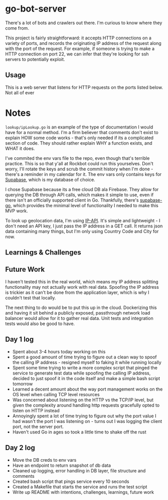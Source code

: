 # go-bot-server

There's a lot of bots and crawlers out there. I'm curious to know where they come from.

This project is fairly straightforward: it accepts HTTP connections on a variety of ports, and records the originating IP address of the request along with the port of the request. For example, if someone is trying to make a HTTP connection on port 22, we can infer that they're looking for ssh servers to potentially exploit.

## Usage

This is a web server that listens for HTTP requests on the ports listed below. Not all of ever

# Notes

`lookup/ipLookup.go` is an example of the type of documentation I would have for a normal method. I'm a firm believer that comments don't exist to explain HOW some code works - that's only needed if its a complicated section of code. They should rather explain WHY a function exists, and WHAT it does.

I've commited the env vars file to the repo, even though that's terrible practice. This is so that y'all at Rockbot could run this yourselves. Don't worry, I'll rotate the keys and scrub the commit history when I'm done - there's a reminder in my calendar for it. The env vars only contains keys for [Supabase](https://supabase.com/), which is my database of choice.

I chose Supabase because its a free cloud DB ala Firebase. They allow for querying the DB through API calls, which makes it simple to use, even if there isn't an officially supported client in Go. Thankfully, there's [supabase-go](https://github.com/nedpals/supabase-go), which provides the minimal level of functionality I needed to make this MVP work.

To look up geolocation data, I'm using [IP-API](https://ip-api.com/docs/api:json). It's simple and lightweight - I don't need an API key, I just pass the IP address in a GET call. It returns json data containing many things, but I'm only using Country Code and City for now.

## Learnings & Challenges



## Future Work

I haven't tested this in the real world, which means my IP address splitting functionality may not actually work with real data. Spoofing the IP address is trickier as it can't be done from the application layer, which is why I couldn't test that locally.

The next thing to do would be to put this up in the cloud. Dockerizing this and having it sit behind a publicly exposed, passthrough network load balancer would allow for it to gather real data. Unit tests and integration tests would also be good to have.

## Day 1 log

* Spent about 3-4 hours today working on this
* Spent a good amount of time trying to figure out a clean way to spoof the calling IP address - resigned myself to faking it while running locally
* Spent some time trying to write a more complex script that pinged the service to generate test data while spoofing the calling IP address, decided to just spoof it in the code itself and make a simple bash script tomorrow
* Learned a decent amount about the way port management works on the OS level when calling TCP level resources
* Was concerned about listening on the HTTP vs the TCP/IP level, but given the complexity around handling http requests gracefully opted to listen on HTTP instead
* Annoyingly spent a lot of time trying to figure out why the port value I had wasn't the port I was listening on - turns out I was logging the client port, not the server port.
* Haven't used Go in ages so took a little time to shake off the rust

## Day 2 log
* Move the DB creds to env vars
* Have an endpoint to return snapshot of db data
* Cleaned up logging, error handling in DB layer, file structure and comments
* Created bash script that pings service every 10 seconds
* Created a Makefile that starts the service and runs the test script
* Write up README with intentions, challenges, learnings, future work
